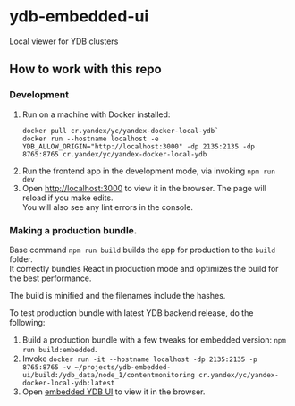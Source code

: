 # ydb-embedded-ui

Local viewer for YDB clusters

## How to work with this repo

### Development

1) Run on a machine with Docker installed:
   ```
   docker pull cr.yandex/yc/yandex-docker-local-ydb`
   docker run --hostname localhost -e YDB_ALLOW_ORIGIN="http://localhost:3000" -dp 2135:2135 -dp 8765:8765 cr.yandex/yc/yandex-docker-local-ydb
   ```
2) Run the frontend app in the development mode, via invoking `npm run dev`
3) Open [http://localhost:3000](http://localhost:3000) to view it in the browser. The page will reload if you make edits.\
   You will also see any lint errors in the console.

### Making a production bundle.

Base command `npm run build` builds the app for production to the `build` folder.\
It correctly bundles React in production mode and optimizes the build for the best performance.

The build is minified and the filenames include the hashes.

To test production bundle with latest YDB backend release, do the following:
1) Build a production bundle with a few tweaks for embedded version: `npm run build:embedded`.
2) Invoke `docker run -it --hostname localhost -dp 2135:2135 -p 8765:8765 -v ~/projects/ydb-embedded-ui/build:/ydb_data/node_1/contentmonitoring cr.yandex/yc/yandex-docker-local-ydb:latest`
3) Open [embedded YDB UI](http://localhost:8765/monitoring) to view it in the browser.
